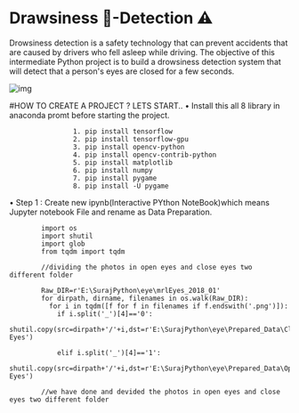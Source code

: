 # Drawsiness 🥱-Detection ⚠️
Drowsiness detection is a safety technology that can prevent accidents that are caused by drivers who fell asleep while driving. The objective of this intermediate Python project is to build a drowsiness detection system that will detect that a person's eyes are closed for a few seconds.



![img](https://user-images.githubusercontent.com/101108540/171376466-235c00aa-d25e-49bb-8562-863b780fbc4c.jpeg)


#HOW TO CREATE A PROJECT ? LETS START..
• Install this all 8 library in anaconda promt before starting the project. 


                    1. pip install tensorflow
                    2. pip install tensorflow-gpu
                    3. pip install opencv-python
                    4. pip install opencv-contrib-python
                    5. pip install matplotlib
                    6. pip install numpy
                    7. pip install pygame
                    8. pip install -U pygame
                    
                    

• Step 1 : Create new ipynb(Interactive PYthon NoteBook)which means Jupyter notebook File and rename as Data Preparation.



            import os
            import shutil
            import glob
            from tqdm import tqdm
            
            //dividing the photos in open eyes and close eyes two different folder
            
            Raw_DIR=r'E:\SurajPython\eye\mrlEyes_2018_01'
            for dirpath, dirname, filenames in os.walk(Raw_DIR):
              for i in tqdm([f for f in filenames if f.endswith('.png')]):
                if i.split('_')[4]=='0':
                  shutil.copy(src=dirpath+'/'+i,dst=r'E:\SurajPython\eye\Prepared_Data\Close Eyes')
            
                elif i.split('_')[4]=='1':
                  shutil.copy(src=dirpath+'/'+i,dst=r'E:\SurajPython\eye\Prepared_Data\Open Eyes')
                  
            //we have done and devided the photos in open eyes and close eyes two different folder
      
